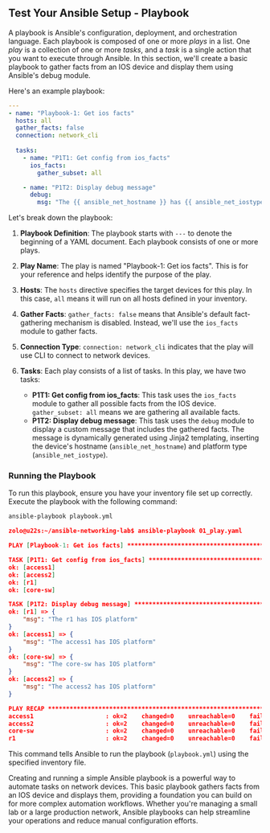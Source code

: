 ## Test Your Ansible Setup - Playbook

A playbook is Ansible's configuration, deployment, and orchestration language. Each playbook is composed of one or more *plays* in a list. One *play* is a collection of one or more *tasks*, and a *task* is a single action that you want to execute through Ansible. In this section, we'll create a basic playbook to gather facts from an IOS device and display them using Ansible's debug module.

Here's an example playbook:

```yaml
---
- name: "Playbook-1: Get ios facts"
  hosts: all
  gather_facts: false
  connection: network_cli
  
  tasks:
    - name: "P1T1: Get config from ios_facts"
      ios_facts:
        gather_subset: all

    - name: "P1T2: Display debug message"
      debug:
        msg: "The {{ ansible_net_hostname }} has {{ ansible_net_iostype }} platform"
```

Let's break down the playbook:

1. **Playbook Definition**: The playbook starts with `---` to denote the beginning of a YAML document. Each playbook consists of one or more plays.

2. **Play Name**: The play is named "Playbook-1: Get ios facts". This is for your reference and helps identify the purpose of the play.

3. **Hosts**: The `hosts` directive specifies the target devices for this play. In this case, `all` means it will run on all hosts defined in your inventory.

4. **Gather Facts**: `gather_facts: false` means that Ansible's default fact-gathering mechanism is disabled. Instead, we'll use the `ios_facts` module to gather facts.
5. **Connection Type**: `connection: network_cli` indicates that the play will use CLI to connect to network devices.
6. **Tasks**: Each play consists of a list of tasks. In this play, we have two tasks:
    * **P1T1: Get config from ios_facts**: This task uses the `ios_facts` module to gather all possible facts from the IOS device. `gather_subset: all` means we are gathering all available facts.
    * **P1T2: Display debug message**: This task uses the `debug` module to display a custom message that includes the gathered facts. The message is dynamically generated using Jinja2 templating, inserting the device's hostname (`ansible_net_hostname`) and platform type (`ansible_net_iostype`).

### Running the Playbook

To run this playbook, ensure you have your inventory file set up correctly. Execute the playbook with the following command:

```bash
ansible-playbook playbook.yml
```

```json
zolo@u22s:~/ansible-networking-lab$ ansible-playbook 01_play.yaml 

PLAY [Playbook-1: Get ios facts] ********************************************************************************************************************

TASK [P1T1: Get config from ios_facts] **************************************************************************************************************
ok: [access1]
ok: [access2]
ok: [r1]
ok: [core-sw]

TASK [P1T2: Display debug message] ******************************************************************************************************************
ok: [r1] => {
    "msg": "The r1 has IOS platform"
}
ok: [access1] => {
    "msg": "The access1 has IOS platform"
}
ok: [core-sw] => {
    "msg": "The core-sw has IOS platform"
}
ok: [access2] => {
    "msg": "The access2 has IOS platform"
}

PLAY RECAP ******************************************************************************************************************************************
access1                    : ok=2    changed=0    unreachable=0    failed=0    skipped=0    rescued=0    ignored=0   
access2                    : ok=2    changed=0    unreachable=0    failed=0    skipped=0    rescued=0    ignored=0   
core-sw                    : ok=2    changed=0    unreachable=0    failed=0    skipped=0    rescued=0    ignored=0   
r1                         : ok=2    changed=0    unreachable=0    failed=0    skipped=0    rescued=0    ignored=0
```

This command tells Ansible to run the playbook (`playbook.yml`) using the specified inventory file.

Creating and running a simple Ansible playbook is a powerful way to automate tasks on network devices. This basic playbook gathers facts from an IOS device and displays them, providing a foundation you can build on for more complex automation workflows. Whether you're managing a small lab or a large production network, Ansible playbooks can help streamline your operations and reduce manual configuration efforts.
